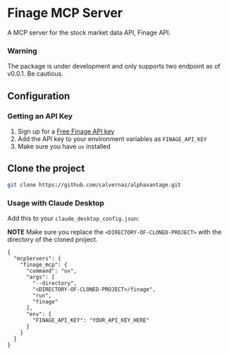 # Finage MCP Server

A MCP server for the stock market data API, Finage API.

### Warning
The package is under development and only supports two endpoint as of v0.0.1. Be cautious.

## Configuration

### Getting an API Key
1. Sign up for a [Free Finage API key](https://finage.co.uk/)
2. Add the API key to your environment variables as `FINAGE_API_KEY`
3. Make sure you have `uv` installed


## Clone the project

```bash
git clone https://github.com/calvernaz/alphavantage.git
```

### Usage with Claude Desktop
Add this to your `claude_desktop_config.json`:

**NOTE** Make sure you replace the `<DIRECTORY-OF-CLONED-PROJECT>` with the directory of the cloned project.

```
{
  "mcpServers": {
    "finage_mcp": {
      "command": "uv",
      "args": [
        "--directory",
        "<DIRECTORY-OF-CLONED-PROJECT>/finage",
        "run",
        "finage"
      ],
      "env": {
        "FINAGE_API_KEY": "YOUR_API_KEY_HERE"
      }
    }
  }
}
```
